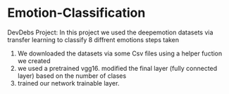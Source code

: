 # Emotion-Classification
DevDebs Project:
In this project we used the deepemotion datasets via transfer learning to classify 8 diffrent emotions
steps taken
1.  We downloaded the datasets via  some Csv files using a helper fuction we created
2.  we used a pretrained vgg16. modified the final layer (fully connected layer) based on the number of clases
3.  trained our network trainable layer. 
